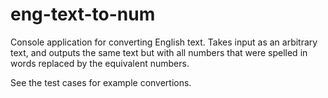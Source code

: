# eng-text-to-num
Console application for converting English text. Takes input as an arbitrary text, and outputs the same text but with all numbers that were spelled in words replaced by the equivalent numbers.

See the test cases for example convertions.

